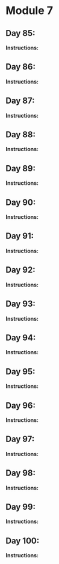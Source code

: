 # Module 7
## Day 85: 
**Instructions:** 

## Day 86: 
**Instructions:** 

## Day 87: 
**Instructions:** 

## Day 88: 
**Instructions:** 

## Day 89: 
**Instructions:** 

## Day 90: 
**Instructions:** 

## Day 91: 
**Instructions:** 

## Day 92: 
**Instructions:** 

## Day 93: 
**Instructions:** 

## Day 94: 
**Instructions:** 

## Day 95: 
**Instructions:** 

## Day 96: 
**Instructions:** 

## Day 97: 
**Instructions:** 

## Day 98: 
**Instructions:** 

## Day 99: 
**Instructions:** 

## Day 100: 
**Instructions:** 

